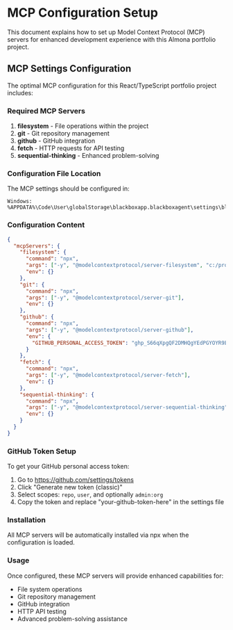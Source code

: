 # MCP Configuration Setup

This document explains how to set up Model Context Protocol (MCP) servers for enhanced development experience with this Almona portfolio project.

## MCP Settings Configuration

The optimal MCP configuration for this React/TypeScript portfolio project includes:

### Required MCP Servers
1. **filesystem** - File operations within the project
2. **git** - Git repository management
3. **github** - GitHub integration
4. **fetch** - HTTP requests for API testing
5. **sequential-thinking** - Enhanced problem-solving

### Configuration File Location
The MCP settings should be configured in:
```
Windows: %APPDATA%\Code\User\globalStorage\blackboxapp.blackboxagent\settings\blackbox_mcp_settings.json
```

### Configuration Content
```json
{
  "mcpServers": {
    "filesystem": {
      "command": "npx",
      "args": ["-y", "@modelcontextprotocol/server-filesystem", "c:/projects/almona-portfolio-forge"],
      "env": {}
    },
    "git": {
      "command": "npx",
      "args": ["-y", "@modelcontextprotocol/server-git"],
      "env": {}
    },
    "github": {
      "command": "npx",
      "args": ["-y", "@modelcontextprotocol/server-github"],
      "env": {
        "GITHUB_PERSONAL_ACCESS_TOKEN": "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"
      }
    },
    "fetch": {
      "command": "npx",
      "args": ["-y", "@modelcontextprotocol/server-fetch"],
      "env": {}
    },
    "sequential-thinking": {
      "command": "npx",
      "args": ["-y", "@modelcontextprotocol/server-sequential-thinking"],
      "env": {}
    }
  }
}
```

### GitHub Token Setup
To get your GitHub personal access token:
1. Go to https://github.com/settings/tokens
2. Click "Generate new token (classic)"
3. Select scopes: `repo`, `user`, and optionally `admin:org`
4. Copy the token and replace "your-github-token-here" in the settings file

### Installation
All MCP servers will be automatically installed via npx when the configuration is loaded.

### Usage
Once configured, these MCP servers will provide enhanced capabilities for:
- File system operations
- Git repository management
- GitHub integration
- HTTP API testing
- Advanced problem-solving assistance

